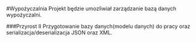 #Wypożyczalnia
Projekt będzie umozliwiał zarządzanie bazą danych wypożyczalni.

###Przyrost II
Przygotowanie bazy danych(modelu danych) do pracy oraz serializacja/deserializacja JSON oraz XML.